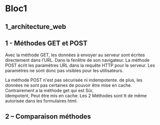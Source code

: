 # Bloc1
## 1_architecture_web

## 1 - Méthodes GET et POST

Avec la méthode GET, les données à envoyer au serveur sont écrites directement dans l’URL. Dans la fenêtre de son navigateur.
La méthode POST écrit les paramètres URL dans la requête HTTP pour le serveur. Les paramètres ne sont donc pas visibles pour les utilisateurs.

La méthode POST n'est pas sécurisée ni indempotente. de plus, les données ne sont pas certaines de pouvoir être mise en cache. Contrairement a la méthode get qui est Sûr, 	
Idempotent, Peut être mis en cache. Les 2 Méthodes sont tt de même autorisée  dans les formulaires html.

## 2 – Comparaison méthodes
